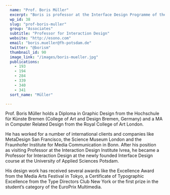 ```yaml
---
  name: "Prof. Boris Müller"
  excerpt: "Boris is professor at the Interface Design Programme of the University of Applied Sciences Potsdam and a design consultant."
  wp_id: 38
  slug: "prof-boris-muller"
  group: "Associates"
  subtitle: "Professor for Interaction Design"
  website: "http://esono.com"
  email: "boris.mueller@fh-potsdam.de"
  twitter: "@borism"
  thumbnail_id: 90
  image_link: "/images/boris-mueller.jpg"
  publications: 
    - 193
    - 194
    - 284
    - 339
    - 340
    - 341
  sort_name: "Müller"

---
```

Prof. Boris Müller holds a Diploma in Graphic Design from the Hochschule für Künste Bremen (College of Art and Design Bremen, Germany) and a MA in Computer Related Design from the Royal College of Art London.

He has worked for a number of international clients and companies like MetaDesign San Francisco, the Science Museum London and the Fraunhofer Institute for Media Communication in Bonn. After his position as visiting Professor at the Interaction Design Institute Ivrea, he became a Professor for Interaction Design at the newly founded Interface Design course at the University of Applied Sciences Potsdam.

His design work has received several awards like the Excellence Award from the Media Arts Festival in Tokyo, a Certificate of Typographic Excellence from the Type Directors Club New York or the first prize in the student’s category of the EuroPrix Multimedia.